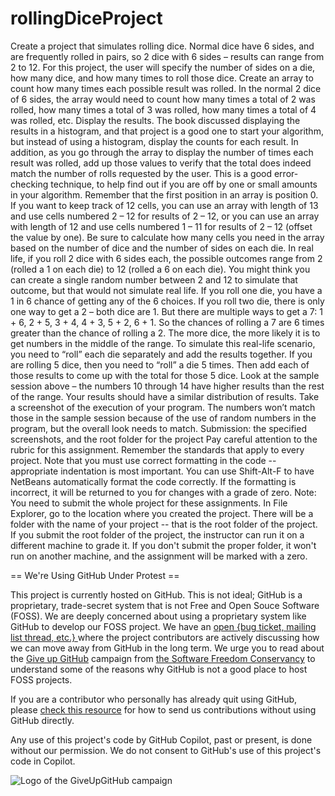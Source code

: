 # rollingDiceProject
Create a project that simulates rolling dice. Normal dice have 6 sides, and are frequently rolled in pairs, so 2 dice with 6 sides – results can range from 2 to 12. For this project, the user will specify the number of sides on a die, how many dice, and how many times to roll those dice. Create an array to count how many times each possible result was rolled. In the normal 2 dice of 6 sides, the array would need to count how many times a total of 2 was rolled, how many times a total of 3 was rolled, how many times a total of 4 was rolled, etc.  Display the results. The book discussed displaying the results in a histogram, and that project is a good one to start your algorithm, but instead of using a histogram, display the counts for each result. In addition, as you go through the array to display the number of times each result was rolled, add up those values to verify that the total does indeed match the number of rolls requested by the user. This is a good error-checking technique, to help find out if you are off by one or small amounts in your algorithm. Remember that the first position in an array is position 0. If you want to keep track of 12 cells, you can use an array with length of 13 and use cells numbered 2 – 12 for results of 2 – 12, or you can use an array with length of 12 and use cells numbered 1 – 11 for results of 2 – 12 (offset the value by one). Be sure to calculate how many cells you need in the array based on the number of dice and the number of sides on each die.  In real life, if you roll 2 dice with 6 sides each, the possible outcomes range from 2 (rolled a 1 on each die) to 12 (rolled a 6 on each die). You might think you can create a single random number between 2 and 12 to simulate that outcome, but that would not simulate real life. If you roll one die, you have a 1 in 6 chance of getting any of the 6 choices. If you roll two die, there is only one way to get a 2 – both dice are 1. But there are multiple ways to get a 7: 1 + 6, 2 + 5, 3 + 4, 4 + 3, 5 + 2, 6 + 1. So the chances of rolling a 7 are 6 times greater than the chance of rolling a 2. The more dice, the more likely it is to get numbers in the middle of the range.  To simulate this real-life scenario, you need to “roll” each die separately and add the results together. If you are rolling 5 dice, then you need to “roll” a die 5 times. Then add each of those results to come up with the total for those 5 dice. Look at the sample session above – the numbers 10 through 14 have higher results than the rest of the range. Your results should have a similar distribution of results.  Take a screenshot of the execution of your program. The numbers won’t match those in the sample session because of the use of random numbers in the program, but the overall look needs to match.     Submission: the specified screenshots, and the root folder for the project     Pay careful attention to the rubric for this assignment. Remember the standards that apply to every project.  Note that you must use correct formatting in the code -- appropriate indentation is most important. You can use Shift-Alt-F to have NetBeans automatically format the code correctly. If the formatting is incorrect, it will be returned to you for changes with a grade of zero.  Note: You need to submit the whole project for these assignments. In File Explorer, go to the location where you created the project. There will be a folder with the name of your project -- that is the root folder of the project.  If you submit the root folder of the project, the instructor can run it on a different machine to grade it. If you don't submit the proper folder, it won't run on another machine, and the assignment will be marked with a zero.


== We're Using GitHub Under Protest ==

This project is currently hosted on GitHub.  This is not ideal; GitHub is a
proprietary, trade-secret system that is not Free and Open Souce Software
(FOSS).  We are deeply concerned about using a proprietary system like GitHub
to develop our FOSS project.  We have an
[open {bug ticket, mailing list thread, etc.} ](INSERT_LINK) where the
project contributors are actively discussing how we can move away from GitHub
in the long term.  We urge you to read about the
[Give up GitHub](https://GiveUpGitHub.org) campaign from
[the Software Freedom Conservancy](https://sfconservancy.org) to understand
some of the reasons why GitHub is not a good place to host FOSS projects.

If you are a contributor who personally has already quit using GitHub, please
[check this resource](INSERT_LINK) for how to send us contributions without
using GitHub directly.

Any use of this project's code by GitHub Copilot, past or present, is done
without our permission.  We do not consent to GitHub's use of this project's
code in Copilot.

![Logo of the GiveUpGitHub campaign](https://sfconservancy.org/img/GiveUpGitHub.png)
